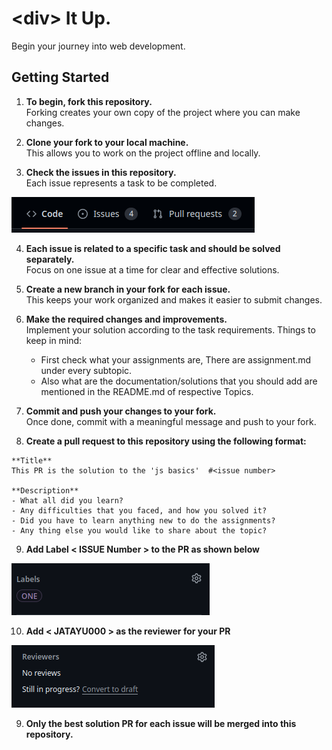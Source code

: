 # \<div\> It Up.  
Begin your journey into web development.

## Getting Started

1. **To begin, fork this repository.**  
   Forking creates your own copy of the project where you can make changes.

2. **Clone your fork to your local machine.**  
   This allows you to work on the project offline and locally.

3. **Check the issues in this repository.**  
   Each issue represents a task to be completed.

<div align="left">
  <img src="./images/issue" alt="image">
</div>

4. **Each issue is related to a specific task and should be solved separately.**  
   Focus on one issue at a time for clear and effective solutions.

5. **Create a new branch in your fork for each issue.**  
   This keeps your work organized and makes it easier to submit changes.

6. **Make the required changes and improvements.**  
   Implement your solution according to the task requirements.
   Things to keep in mind:
   - First check what your assignments are, There are assignment.md under every subtopic.
   - Also what are the documentation/solutions that you should add are mentioned in the README.md of respective Topics.

7. **Commit and push your changes to your fork.**  
   Once done, commit with a meaningful message and push to your fork.

8. **Create a pull request to this repository using the following format:**

```
**Title**
This PR is the solution to the 'js basics'  #<issue number>

**Description**
- What all did you learn?
- Any difficulties that you faced, and how you solved it?
- Did you have to learn anything new to do the assignments?
- Any thing else you would like to share about the topic?

```

9. **Add Label < ISSUE Number > to the PR as shown below**

<div align="left">
  <img src="./images/label.png" alt="image">
</div>

10. **Add < JATAYU000 > as the reviewer for your PR**

<div align="left">
  <img src="./images/Reviewer.png" alt="image">
</div>


9. **Only the best solution PR for each issue will be merged into this repository.**
